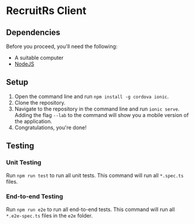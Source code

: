 # RecruitRs Client

## Dependencies

Before you proceed, you'll need the following:
- A suitable computer
- [NodeJS](https://nodejs.org/en/)

## Setup

1. Open the command line and run `npm install -g cordova ionic`.
2. Clone the repository.
3. Navigate to the repository in the command line and run `ionic serve`. Adding the flag `--lab` to the command will show you a mobile version of the application.
4. Congratulations, you're done!

## Testing

### Unit Testing

Run `npm run test` to run all unit tests. This command will run all `*.spec.ts` files.

### End-to-end Testing

Run `npm run e2e` to run all end-to-end tests. This command will run all `*.e2e-spec.ts` files in the `e2e` folder.

